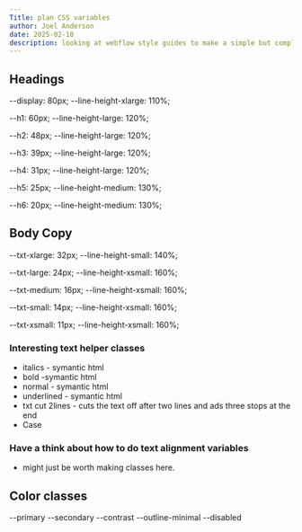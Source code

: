 ```yaml
---
Title: plan CSS variables
author: Joel Anderson
date: 2025-02-10
description: looking at webflow style guides to make a simple but complete class to variable system for applying styles to html symantically
---
```


## Headings

--display: 80px;
--line-height-xlarge: 110%;

--h1: 60px;
--line-height-large: 120%;


--h2: 48px;
--line-height-large: 120%;

--h3: 39px;
--line-height-large: 120%;

--h4: 31px;
--line-height-large: 120%;

--h5: 25px;
--line-height-medium: 130%;

--h6: 20px;
--line-height-medium: 130%;


## Body Copy

--txt-xlarge: 32px;
--line-height-small: 140%;

--txt-large: 24px;
--line-height-xsmall: 160%;

--txt-medium: 16px;
--line-height-xsmall: 160%;

--txt-small: 14px;
--line-height-xsmall: 160%;

--txt-xsmall: 11px;
--line-height-xsmall: 160%;

### Interesting text helper classes
- italics - symantic html
- bold -symantic html
- normal - symantic html
- underlined - symantic html
- txt cut 2lines - cuts the text off after two lines and ads three stops at the end
- Case


### Have a think about how to do text alignment variables
- might just be worth making classes here.

## Color classes
--primary
--secondary
--contrast
--outline-minimal
--disabled







